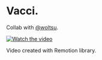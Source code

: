 
# Vacci.

Collab with [@woltsu](https://github.com/woltsu).

[![Watch the video](https://img.youtube.com/vi/TW_Xspf73y0/maxresdefault.jpg)](https://youtu.be/TW_Xspf73y0)

Video created with Remotion library.
